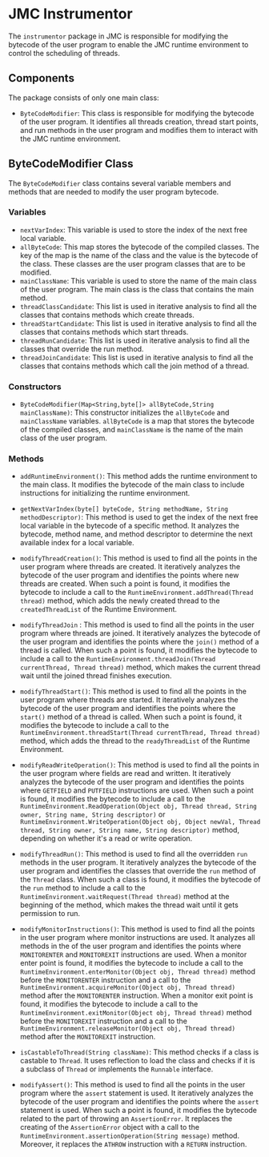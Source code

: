 # JMC Instrumentor

The `instrumentor` package in JMC is responsible for modifying the bytecode of the user program to enable the JMC runtime environment to control the scheduling of threads.

## Components

The package consists of only one main class:

- `ByteCodeModifier`: This class is responsible for modifying the bytecode of the user program. It identifies all threads creation, thread start points, and run methods in the user program and modifies them to interact with the JMC runtime environment.

## ByteCodeModifier Class

The `ByteCodeModifier` class contains several variable members and methods that are needed to modify the user program bytecode.

### Variables

- `nextVarIndex`: This variable is used to store the index of the next free local variable.
- `allByteCode`: This map stores the bytecode of the compiled classes. The key of the map is the name of the class and the value is the bytecode of the class. These classes are the user program classes that are to be modified.
- `mainClassName`: This variable is used to store the name of the main class of the user program. The main class is the class that contains the main method.
- `threadClassCandidate`: This list is used in iterative analysis to find all the classes that contains methods which create threads.
- `threadStartCandidate`: This list is used in iterative analysis to find all the classes that contains methods which start threads.
- `threadRunCandidate`: This list is used in iterative analysis to find all the classes that override the run method.
- `threadJoinCandidate`: This list is used in iterative analysis to find all the classes that contains methods which call the join method of a thread.


### Constructors

- `ByteCodeModifier(Map<String,byte[]> allByteCode,String mainClassName)`: This constructor initializes the `allByteCode` and `mainClassName` variables. `allByteCode` is a map that stores the bytecode of the compiled classes, and `mainClassName` is the name of the main class of the user program.

### Methods

- `addRuntimeEnvironment()`: This method adds the runtime environment to the main class. It modifies the bytecode of the main class to include instructions for initializing the runtime environment.

- `getNextVarIndex(byte[] byteCode, String methodName, String methodDescriptor)`: This method is used to get the index of the next free local variable in the bytecode of a specific method. It analyzes the bytecode, method name, and method descriptor to determine the next available index for a local variable.

- `modifyThreadCreation()`: This method is used to find all the points in the user program where threads are created. It iteratively analyzes the bytecode of the user program and identifies the points where new threads are created. When such a point is found, it modifies the bytecode to include a call to the `RuntimeEnvironment.addThread(Thread thread)` method, which adds the newly created thread to the `createdThreadList` of the Runtime Environment.

- `modifyThreadJoin` : This method is used to find all the points in the user program where threads are joined. It iteratively analyzes the bytecode of the user program and identifies the points where the `join()` method of a thread is called. When such a point is found, it modifies the bytecode to include a call to the `RuntimeEnvironment.threadJoin(Thread currentThread, Thread thread)` method, which makes the current thread wait until the joined thread finishes execution.

- `modifyThreadStart()`: This method is used to find all the points in the user program where threads are started. It iteratively analyzes the bytecode of the user program and identifies the points where the `start()` method of a thread is called. When such a point is found, it modifies the bytecode to include a call to the `RuntimeEnvironment.threadStart(Thread currentThread, Thread thread)` method, which adds the thread to the `readyThreadList` of the Runtime Environment.

- `modifyReadWriteOperation()`: This method is used to find all the points in the user program where fields are read and written. It iteratively analyzes the bytecode of the user program and identifies the points where `GETFIELD` and `PUTFIELD` instructions are used. When such a point is found, it modifies the bytecode to include a call to the `RuntimeEnvironment.ReadOperation(Object obj, Thread thread, String owner, String name, String descriptor)` or `RuntimeEnvironment.WriteOperation(Object obj, Object newVal, Thread thread, String owner, String name, String descriptor)` method, depending on whether it's a read or write operation.

- `modifyThreadRun()`: This method is used to find all the overridden `run` methods in the user program. It iteratively analyzes the bytecode of the user program and identifies the classes that override the `run` method of the `Thread` class. When such a class is found, it modifies the bytecode of the `run` method to include a call to the `RuntimeEnvironment.waitRequest(Thread thread)` method at the beginning of the method, which makes the thread wait until it gets permission to run.

- `modifyMonitorInstructions()`: This method is used to find all the points in the user program where monitor instructions are used. It analyzes all methods in the of the user program and identifies the points where `MONITORENTER` and `MONITOREXIT` instructions are used. When a monitor enter point is found, it modifies the bytecode to include a call to the `RuntimeEnvironment.enterMonitor(Object obj, Thread thread)` method before the `MONITORENTER` instruction and a call to the `RuntimeEnvironment.acquireMonitor(Object obj, Thread thread)` method after the `MONITORENTER` instruction. When a monitor exit point is found, it modifies the bytecode to include a call to the `RuntimeEnvironment.exitMonitor(Object obj, Thread thread)` method before the `MONITOREXIT` instruction and a call to the `RuntimeEnvironment.releaseMonitor(Object obj, Thread thread)` method after the `MONITOREXIT` instruction.

- `isCastableToThread(String className)`: This method checks if a class is castable to `Thread`. It uses reflection to load the class and checks if it is a subclass of `Thread` or implements the `Runnable` interface.

- `modifyAssert()`: This method is used to find all the points in the user program where the `assert` statement is used. It iteratively analyzes the bytecode of the user program and identifies the points where the `assert` statement is used. When such a point is found, it modifies the bytecode related to the part of throwing an `AssertionError`. It replaces the creating of the `AssertionError` object with a call to the `RuntimeEnvironment.assertionOperation(String message)` method. Moreover, it replaces the `ATHROW` instruction with a `RETURN` instruction.